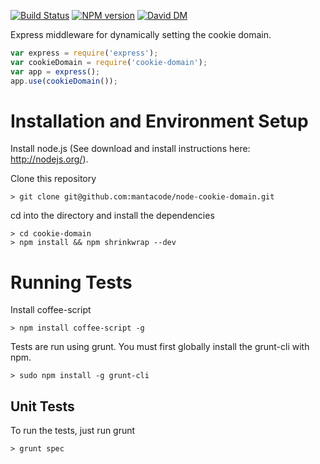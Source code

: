 [![Build Status](https://travis-ci.org/mantacode/cookie-domain.svg?branch=master)](https://travis-ci.org/mantacode/node-cookie-domain)
[![NPM version](https://badge.fury.io/js/cookie-domain.svg)](http://badge.fury.io/js/cookie-domain)
[![David DM](https://david-dm.org/mantacode/cookie-domain.png)](https://david-dm.org/mantacode/cookie-domain.png)

Express middleware for dynamically setting the cookie domain.

```javascript
var express = require('express');
var cookieDomain = require('cookie-domain');
var app = express();
app.use(cookieDomain());
```

# Installation and Environment Setup

Install node.js (See download and install instructions here: http://nodejs.org/).

Clone this repository

    > git clone git@github.com:mantacode/node-cookie-domain.git

cd into the directory and install the dependencies

    > cd cookie-domain
    > npm install && npm shrinkwrap --dev

# Running Tests

Install coffee-script

    > npm install coffee-script -g

Tests are run using grunt.  You must first globally install the grunt-cli with npm.

    > sudo npm install -g grunt-cli

## Unit Tests

To run the tests, just run grunt

    > grunt spec
